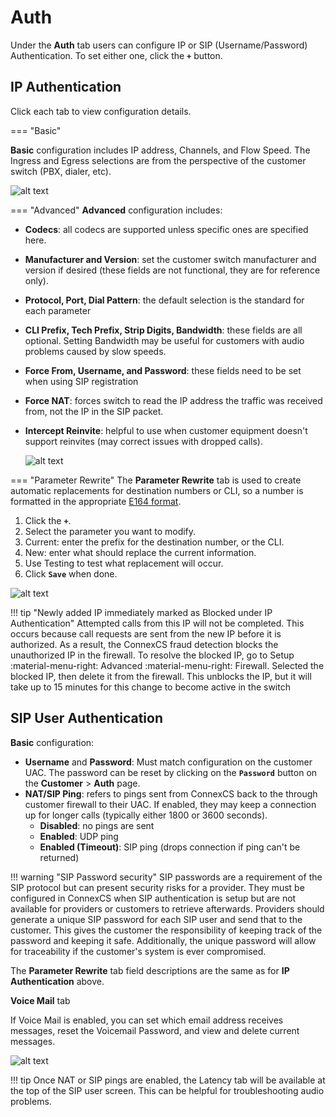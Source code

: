 # Auth
Under the **Auth** tab users can configure IP or SIP (Username/Password) Authentication. To set either one, click the **`+`** button.
 
 
## IP Authentication
Click each tab to view configuration details.

=== "Basic"

**Basic** configuration includes IP address, Channels, and Flow Speed. The Ingress and Egress selections are from the perspective of the customer switch (PBX, dialer, etc). 

   ![alt text][ipauth-basic]

=== "Advanced"
**Advanced** configuration includes:

+ **Codecs**: all codecs are supported unless specific ones are specified here.
+ **Manufacturer and Version**: set the customer switch manufacturer and version if desired (these fields are not functional, they are for reference only).
+ **Protocol, Port, Dial Pattern**: the default selection is the standard for each parameter
+ **CLI Prefix, Tech Prefix, Strip Digits, Bandwidth**: these fields are all optional. Setting Bandwidth may be useful for customers with audio problems caused by slow speeds.
+ **Force From, Username, and Password**: these fields need to be set when using SIP registration
+ **Force NAT**: forces switch to read the IP address the traffic was received from, not the IP in the SIP packet.
+ **Intercept Reinvite**: helpful to use when customer equipment doesn't support reinvites (may correct issues with dropped calls). 

   ![alt text][ipauth-adv]

=== "Parameter Rewrite"
The **Parameter Rewrite** tab is used to create automatic replacements for destination numbers or CLI, so a number is formatted in the appropriate [E164 format](https://www.twilio.com/docs/glossary/what-e164). 

1. Click the **`+`**.
2. Select the parameter you want to modify.
3. Current: enter the prefix for the destination number, or the CLI.
4. New: enter what should replace the current information.
5. Use Testing to test what replacement will occur.
6. Click **`Save`** when done. 

![alt text][ipauth-param]



!!! tip "Newly added IP immediately marked as Blocked under IP Authentication"
    Attempted calls from this IP will not be completed. This occurs because call requests are sent from the new IP before it is authorized. As a result, the ConnexCS fraud detection blocks the unauthorized IP in the firewall. To resolve the blocked IP, go to Setup :material-menu-right: Advanced :material-menu-right: Firewall. Selected the blocked IP, then delete it from the firewall. This unblocks the IP, but it will take up to 15 minutes for this change to become active in the switch 








## SIP User Authentication

**Basic** configuration: 

+ **Username** and **Password**: Must match configuration on the customer UAC. The password can be reset by clicking on the **`Password`** button on the **Customer** > **Auth** page. 
+ **NAT/SIP Ping**: refers to pings sent from ConnexCS back to the through customer firewall to their UAC. If enabled, they may keep a connection up for longer calls (typically either 1800 or 3600 seconds).
   + **Disabled**: no pings are sent
   + **Enabled**: UDP ping
   + **Enabled (Timeout)**: SIP ping (drops connection if ping can't be returned)

!!! warning "SIP Password security"
    SIP passwords are a requirement of the SIP protocol but can present security risks for a provider. They must be configured in ConnexCS when SIP authentication is setup but are not available for providers or customers to retrieve afterwards. Providers should generate a unique SIP password for each SIP user and send that to the customer. This gives the customer the responsibility of keeping track of the password and keeping it safe. Additionally, the unique password will allow for traceability if the customer's system is ever compromised. 

The **Parameter Rewrite** tab field descriptions are the same as for **IP Authentication** above.

**Voice Mail** tab

If Voice Mail is enabled, you can set which email address receives messages, reset the Voicemail Password, and view and delete current messages. 

![alt text][voicemail]

!!! tip
    Once NAT or SIP pings are enabled, the Latency tab will be available at the top of the SIP user screen. This can be helpful for troubleshooting audio problems. 

[ipauth-basic]: /customer/img/ipauth-basic.png "Edit Switch Basic"
[ipauth-adv]: /customer/img/ipauth-adv.png "Edit Switch Advance"
[ipauth-param]: /customer/img/ipauth-param.png "Edit Switch Parameters"
[voicemail]: /customer/img/voicemail.png "Voicemail"

